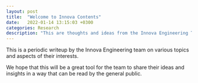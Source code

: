 ```yaml
---
layout: post
title:  "Welcome to Innova Contents"
date:   2022-01-14 13:15:03 +0300
categories: Research
description: "This are thoughts and ideas from the Innova Engineering Team."
---
```


This is a periodic writeup by the Innova Engineering team on various topics and aspects of their interests.

We hope that this will be a great tool for the team to share their ideas and insights in a way that can be read by the general public.



